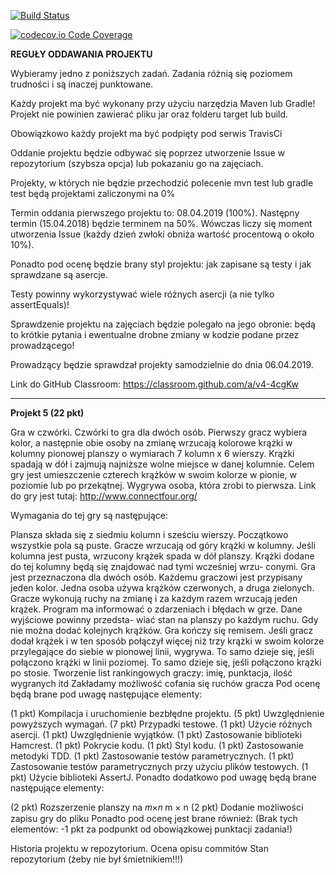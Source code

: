 [![Build Status](https://travis-ci.com/skkriss/FourGame.svg?branch=master)](https://travis-ci.com/skkriss/FourGame)

[![codecov.io Code Coverage](https://travis-ci.com/skkriss/FourGame.svg?branch=master)](https://travis-ci.com/skkriss/FourGame)

**REGUŁY ODDAWANIA PROJEKTU**

Wybieramy jedno z poniższych zadań. Zadania różnią się poziomem trudności i są inaczej punktowane.

Każdy projekt ma być wykonany przy użyciu narzędzia Maven lub Gradle! Projekt nie powinien zawierać pliku jar oraz folderu target lub build.

Obowiązkowo każdy projekt ma być podpięty pod serwis TravisCi

Oddanie projektu będzie odbywać się poprzez utworzenie Issue w repozytorium (szybsza opcja) lub pokazaniu go na zajęciach.

Projekty, w których nie będzie przechodzić polecenie mvn test lub gradle test będą projektami zaliczonymi na 0%

Termin oddania pierwszego projektu to: 08.04.2019 (100%). Następny termin (15.04.2018) będzie terminem na 50%. Wówczas liczy się moment utworzenia Issue (każdy dzień zwłoki obniża wartość procentową o około 10%). 

Ponadto pod ocenę będzie brany styl projektu: jak zapisane są testy i jak sprawdzane są asercje.

Testy powinny wykorzystywać wiele różnych asercji (a nie tylko assertEquals)!

Sprawdzenie projektu na zajęciach będzie polegało na jego obronie: będą to krótkie pytania i ewentualne drobne zmiany w kodzie podane przez prowadzącego!

Prowadzący będzie sprawdzał projekty samodzielnie do dnia 06.04.2019.

Link do GitHub Classroom: https://classroom.github.com/a/v4-4cgKw


------------------------

**Projekt 5 (22 pkt)**

Gra w czwórki. Czwórki to gra dla dwóch osób. Pierwszy gracz wybiera kolor, a następnie obie osoby na zmianę wrzucają kolorowe krążki w kolumny pionowej planszy o wymiarach 7 kolumn x 6 wierszy. Krążki spadają w dół i zajmują najniższe wolne miejsce w danej kolumnie. Celem gry jest umieszczenie czterech krążków w swoim kolorze w pionie, w poziomie lub po przekątnej. Wygrywa osoba, która zrobi to pierwsza. Link do gry jest tutaj: http://www.connectfour.org/

Wymagania do tej gry są następujące:

Plansza składa się z siedmiu kolumn i sześciu wierszy. Początkowo wszystkie pola są puste.
Gracze wrzucają od góry krążki w kolumny. Jeśli kolumna jest pusta, wrzucony krążek spada w dół planszy. Krążki dodane do tej kolumny będą się znajdować nad tymi wcześniej wrzu- conymi.
Gra jest przeznaczona dla dwóch osób. Każdemu graczowi jest przypisany jeden kolor. Jedna osoba używa krążków czerwonych, a druga zielonych. Gracze wykonują ruchy na zmianę i za każdym razem wrzucają jeden krążek.
Program ma informować o zdarzeniach i błędach w grze. Dane wyjściowe powinny przedsta- wiać stan na planszy po każdym ruchu.
Gdy nie można dodać kolejnych krążków. Gra kończy się remisem.
Jeśli gracz dodał krążek i w ten sposób połączył więcej niż trzy krążki w swoim kolorze przylegające do siebie w pionowej linii, wygrywa.
To samo dzieje się, jeśli połączono krążki w linii poziomej.
To samo dzieje się, jeśli połączono krążki po stosie.
Tworzenie list rankingowych graczy: imię, punktacja, ilość wygranych itd
Zakładamy możliwość cofania się ruchów gracza
Pod ocenę będą brane pod uwagę następujące elementy:

(1 pkt) Kompilacja i uruchomienie bezbłędne projektu.
(5 pkt) Uwzględnienie powyższych wymagań.
(7 pkt) Przypadki testowe.
(1 pkt) Użycie różnych asercji.
(1 pkt) Uwzględnienie wyjątków.
(1 pkt) Zastosowanie biblioteki Hamcrest.
(1 pkt) Pokrycie kodu.
(1 pkt) Styl kodu.
(1 pkt) Zastosowanie metodyki TDD.
(1 pkt) Zastosowanie testów parametrycznych.
(1 pkt) Zastosowanie testów parametrycznych przy użyciu plików testowych.
(1 pkt) Użycie biblioteki AssertJ.
Ponadto dodatkowo pod uwagę będą brane następujące elementy:

(2 pkt) Rozszerzenie planszy na 𝑚×𝑛
m
×
n
(2 pkt) Dodanie możliwości zapisu gry do pliku
 Ponadto pod ocenę jest brane również: (Brak tych elementów: -1 pkt za podpunkt od obowiązkowej punktacji zadania!)

Historia projektu w repozytorium.
Ocena opisu commitów
Stan repozytorium (żeby nie był śmietnikiem!!!)
